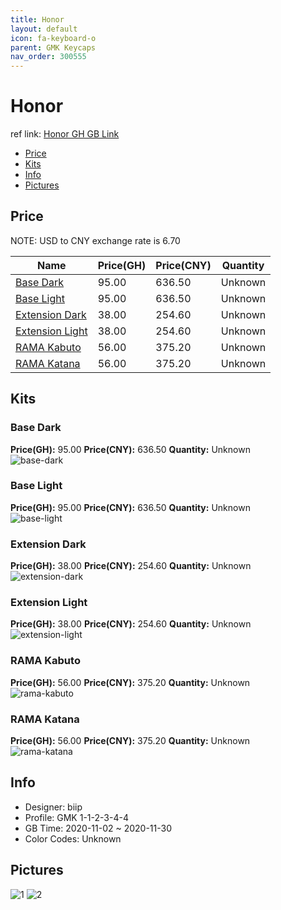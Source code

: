```yaml
---
title: Honor 
layout: default
icon: fa-keyboard-o
parent: GMK Keycaps
nav_order: 300555
---
```


# Honor 

ref link: [Honor GH GB Link](https://geekhack.org/index.php?topic=109319.0)  
* [Price](#price)  
* [Kits](#kits)  
* [Info](#info)  
* [Pictures](#pictures)  


## Price  

NOTE: USD to CNY exchange rate is 6.70

| Name          | Price(GH)    |  Price(CNY) | Quantity |
| ------------- | ------------ |  ---------- | -------- |
|[Base Dark](#base-dark)|95.00|636.50|Unknown|
|[Base Light](#base-light)|95.00|636.50|Unknown|
|[Extension Dark](#extension-dark)|38.00|254.60|Unknown|
|[Extension Light](#extension-light)|38.00|254.60|Unknown|
|[RAMA Kabuto](#rama-kabuto)|56.00|375.20|Unknown|
|[RAMA Katana](#rama-katana)|56.00|375.20|Unknown|


## Kits  
### Base Dark  
**Price(GH):** 95.00    **Price(CNY):** 636.50    **Quantity:** Unknown  
<img src="{{ 'assets/images/gmk-keycaps/honor/kits_pics/base-dark.jpg' | relative_url }}" alt="base-dark" class="image featured">

### Base Light  
**Price(GH):** 95.00    **Price(CNY):** 636.50    **Quantity:** Unknown  
<img src="{{ 'assets/images/gmk-keycaps/honor/kits_pics/base-light.jpg' | relative_url }}" alt="base-light" class="image featured">

### Extension Dark  
**Price(GH):** 38.00    **Price(CNY):** 254.60    **Quantity:** Unknown  
<img src="{{ 'assets/images/gmk-keycaps/honor/kits_pics/extension-dark.jpg' | relative_url }}" alt="extension-dark" class="image featured">

### Extension Light  
**Price(GH):** 38.00    **Price(CNY):** 254.60    **Quantity:** Unknown  
<img src="{{ 'assets/images/gmk-keycaps/honor/kits_pics/extension-light.jpg' | relative_url }}" alt="extension-light" class="image featured">

### RAMA Kabuto  
**Price(GH):** 56.00    **Price(CNY):** 375.20    **Quantity:** Unknown  
<img src="{{ 'assets/images/gmk-keycaps/honor/kits_pics/rama-kabuto.jpg' | relative_url }}" alt="rama-kabuto" class="image featured">

### RAMA Katana  
**Price(GH):** 56.00    **Price(CNY):** 375.20    **Quantity:** Unknown  
<img src="{{ 'assets/images/gmk-keycaps/honor/kits_pics/rama-katana.png' | relative_url }}" alt="rama-katana" class="image featured">


## Info  
* Designer: biip  
* Profile: GMK 1-1-2-3-4-4  
* GB Time: 2020-11-02 ~ 2020-11-30  
* Color Codes: Unknown  


## Pictures  
<img src="{{ 'assets/images/gmk-keycaps/honor/rendering_pics/1.jpg' | relative_url }}" alt="1" class="image featured">
<img src="{{ 'assets/images/gmk-keycaps/honor/rendering_pics/2.jpg' | relative_url }}" alt="2" class="image featured">
